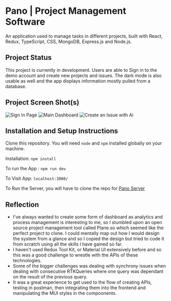 # Pano | Project Management Software
An application used to manage tasks in different projects, built with React, Redux, TypeScript, CSS, MongoDB, Express.js and Node.js.

## Project Status
This project is currently in development. Users are able to Sign in to the demo account and create new projects and issues. The dark mode is also usable as well and the app displays information mostly pulled from a database.

## Project Screen Shot(s)
![Sign In Page](https://i.ibb.co/cbxvB9x/dashboard.png) 
![Main Dashboard](https://i.ibb.co/j870f5t/signin.png) 
![Create an Issue with Ai](https://i.ibb.co/CmhqRzP/ai.png) 

## Installation and Setup Instructions
Clone this repository. You will need `node` and `npm` installed globally on your machine.  

Installation:
`npm install`  

To run the App :
`npm run dev`  

To Visit App:
`localhost:3000/`  

To Run the Server, you will have to clone the repo for [Pano Server](https://github.com/daveanthonyc/Pano-Server) 

## Reflection
- I've always wanted to create some form of dashboard as analytics and process management is interesting to me, so I stumbled upon an open source project management tool called Plane.so which seemed like the perfect project to clone. I could mentally map out how I would design the system from a glance and so I copied the design but tried to code it from scratch using all the skills I have gained so far.
- I haven't used Redux Tool Kit, or Material UI extensively before and so this was a good challenge to wrestle with the APIs of these technologies.
- Some of the bigger challenges was dealing with synchrony issues when dealing with consecutive RTKQueries where one query was dependant on the result of the previous query.
- It was a great experience to get used to the flow of creating APIs, testing in postman, then integrating them into the frontend and manipulating the MUI styles in the compoonents.
